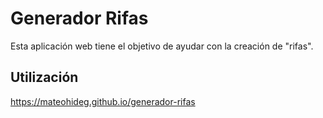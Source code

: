 # Generador Rifas

Esta aplicación web tiene el objetivo de ayudar con la creación de "rifas".

## Utilización

https://mateohideg.github.io/generador-rifas
